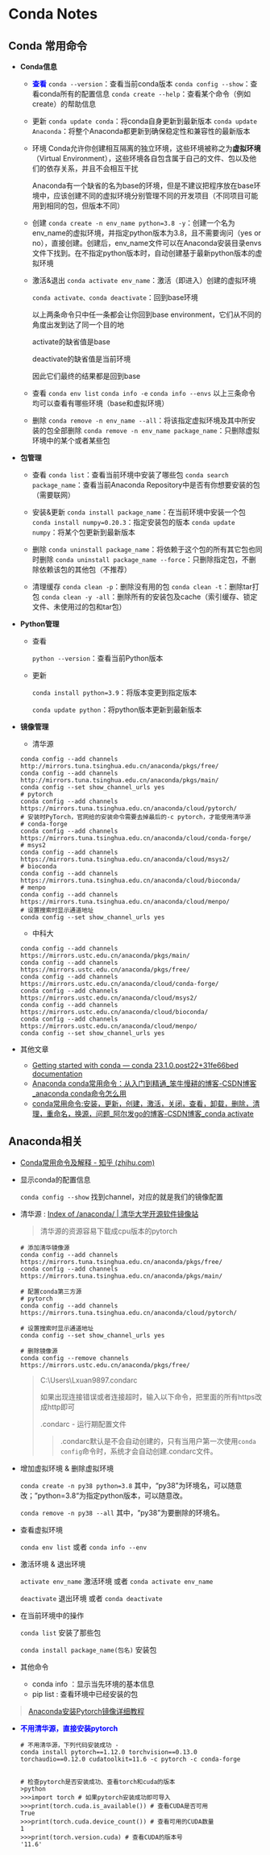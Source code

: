 # Conda Notes 

## Conda 常用命令

- **Conda信息**

  - <span style= "color:blue; font-weight:bold">查看</span>
    `conda --version`：查看当前conda版本
    `conda config --show`：查看conda所有的配置信息
    `conda create --help`：查看某个命令（例如create）的帮助信息

  - 更新
    `conda update conda`：将conda自身更新到最新版本
    `conda update Anaconda`：将整个Anaconda都更新到确保稳定性和兼容性的最新版本

  - 环境
    Conda允许你创建相互隔离的独立环境，这些环境被称之为**虚拟环境**（Virtual Environment），这些环境各自包含属于自己的文件、包以及他们的依存关系，并且不会相互干扰

    Anaconda有一个缺省的名为base的环境，但是不建议把程序放在base环境中，应该创建不同的虚拟环境分别管理不同的开发项目（不同项目可能用到相同的包，但版本不同）

  - 创建
    `conda create -n env_name python=3.8 -y`：创建一个名为env_name的虚拟环境，并指定python版本为3.8，且不需要询问（yes or no），直接创建。创建后，env_name文件可以在Anaconda安装目录envs文件下找到。在不指定python版本时，自动创建基于最新python版本的虚拟环境

  - 激活&退出
    `conda activate env_name`：激活（即进入）创建的虚拟环境

    `conda activate、conda deactivate`：回到base环境

    以上两条命令只中任一条都会让你回到base environment，它们从不同的角度出发到达了同一个目的地

    activate的缺省值是base

    deactivate的缺省值是当前环境

    因此它们最终的结果都是回到base

  - 查看
    `conda env list`
    `conda info -e`
    `conda info --envs`
    以上三条命令均可以查看有哪些环境（base和虚拟环境）

  - 删除
    `conda remove -n env_name --all`：将该指定虚拟环境及其中所安装的包全部删除
    `conda remove -n env_name package_name`：只删除虚拟环境中的某个或者某些包

- **包管理**

  - 查看
    `conda list`：查看当前环境中安装了哪些包
    `conda search package_name`：查看当前Anaconda Repository中是否有你想要安装的包（需要联网）

  - 安装&更新
    `conda install package_name`：在当前环境中安装一个包
    `conda install numpy=0.20.3`：指定安装包的版本
    `conda update numpy`：将某个包更新到最新版本

  - 删除
    `conda uninstall package_name`：将依赖于这个包的所有其它包也同时删除
    `conda uninstall package_name --force`：只删除指定包，不删除依赖该包的其他包（不推荐）

  - 清理缓存
    `conda clean -p`：删除没有用的包
    `conda clean -t`：删除tar打包
    `conda clean -y -all`：删除所有的安装包及cache（索引缓存、锁定文件、未使用过的包和tar包）

- **Python管理**

  - 查看

    `python --version`：查看当前Python版本

  - 更新

    `conda install python=3.9`：将版本变更到指定版本

    `conda update python`：将python版本更新到最新版本

- **镜像管理**

  - 清华源

  ```shell
  conda config --add channels http://mirrors.tuna.tsinghua.edu.cn/anaconda/pkgs/free/
  conda config --add channels http://mirrors.tuna.tsinghua.edu.cn/anaconda/pkgs/main/
  conda config --set show_channel_urls yes
  # pytorch
  conda config --add channels https://mirrors.tuna.tsinghua.edu.cn/anaconda/cloud/pytorch/
  # 安装时PyTorch，官网给的安装命令需要去掉最后的-c pytorch，才能使用清华源
  # conda-forge
  conda config --add channels https://mirrors.tuna.tsinghua.edu.cn/anaconda/cloud/conda-forge/
  # msys2
  conda config --add channels https://mirrors.tuna.tsinghua.edu.cn/anaconda/cloud/msys2/
  # bioconda
  conda config --add channels https://mirrors.tuna.tsinghua.edu.cn/anaconda/cloud/bioconda/
  # menpo
  conda config --add channels https://mirrors.tuna.tsinghua.edu.cn/anaconda/cloud/menpo/
  # 设置搜索时显示通道地址
  conda config --set show_channel_urls yes
  ```

  - 中科大

  ```shell
  conda config --add channels https://mirrors.ustc.edu.cn/anaconda/pkgs/main/
  conda config --add channels https://mirrors.ustc.edu.cn/anaconda/pkgs/free/
  conda config --add channels https://mirrors.ustc.edu.cn/anaconda/cloud/conda-forge/
  conda config --add channels https://mirrors.ustc.edu.cn/anaconda/cloud/msys2/
  conda config --add channels https://mirrors.ustc.edu.cn/anaconda/cloud/bioconda/
  conda config --add channels https://mirrors.ustc.edu.cn/anaconda/cloud/menpo/
  conda config --set show_channel_urls yes
  ```

- 其他文章

  - [Getting started with conda — conda 23.1.0.post22+31fe66bed documentation](https://docs.conda.io/projects/conda/en/latest/user-guide/getting-started.html)
  - [ Anaconda conda常用命令：从入门到精通_笨牛慢耕的博客-CSDN博客_anaconda conda命令怎么用](https://blog.csdn.net/chenxy_bwave/article/details/119996001)
  - [conda常用命令:安装，更新，创建，激活，关闭，查看，卸载，删除，清理，重命名，换源，问题_阿尔发go的博客-CSDN博客_conda activate](https://blog.csdn.net/zhayushui/article/details/80433768)

## Anaconda相关

- [Conda常用命令及解释 - 知乎 (zhihu.com)](https://zhuanlan.zhihu.com/p/501303675)

- 显示conda的配置信息

  `conda config --show`  找到channel，对应的就是我们的镜像配置

- 清华源 : [Index of /anaconda/ | 清华大学开源软件镜像站](https://mirrors.tuna.tsinghua.edu.cn/anaconda/)

  > 清华源的资源容易下载成cpu版本的pytorch

  ```
  # 添加清华镜像源
  conda config --add channels https://mirrors.tuna.tsinghua.edu.cn/anaconda/pkgs/free/
  conda config --add channels https://mirrors.tuna.tsinghua.edu.cn/anaconda/pkgs/main/
  
  # 配置conda第三方源
  # pytorch
  conda config --add channels https://mirrors.tuna.tsinghua.edu.cn/anaconda/cloud/pytorch/
  
  # 设置搜索时显示通道地址
  conda config --set show_channel_urls yes
  
  # 删除镜像源
  conda config --remove channels https://mirrors.ustc.edu.cn/anaconda/pkgs/free/
  ```

  > C:\Users\Lxuan9897\.condarc
  >
  > 如果出现连接错误或者连接超时，输入以下命令，把里面的所有https改成http即可
  >
  > \.condarc  -   运行期配置文件
  >
  > > .condarc默认是不会自动创建的，只有当用户第一次使用`conda config`命令时，系统才会自动创建.condarc文件。

- 增加虚拟环境 & 删除虚拟环境

  `conda create -n py38 python=3.8` 其中，“py38”为环境名，可以随意改；”python=3.8“为指定python版本，可以随意改。

  `conda remove -n py38 --all` 其中，“py38”为要删除的环境名。

- 查看虚拟环境

  `conda env list`   或者   `conda info --env `

- 激活环境 & 退出环境

  `activate env_name` 激活环境     或者 `conda activate env_name`

  `deactivate` 退出环境     或者 `conda deactivate`

- 在当前环境中的操作

  `conda list`   安装了那些包

  `conda install package_name(包名)`  安装包

- 其他命令

  - conda info ：显示当先环境的基本信息
  - pip list : 查看环境中已经安装的包

> [Anaconda安装Pytorch镜像详细教程](https://www.jianshu.com/p/3bed91f4f3ad)

- <span style= "color:blue; font-weight:bold">不用清华源，直接安装pytorch</span>

  ```
  # 不用清华源，下列代码安装成功 - 
  conda install pytorch==1.12.0 torchvision==0.13.0 torchaudio==0.12.0 cudatoolkit=11.6 -c pytorch -c conda-forge  
  
  
  # 检查pytorch是否安装成功、查看torch和cuda的版本
  >python 
  >>>import torch # 如果pytorch安装成功即可导入
  >>>print(torch.cuda.is_available()) # 查看CUDA是否可用
  True
  >>>print(torch.cuda.device_count()) # 查看可用的CUDA数量
  1
  >>>print(torch.version.cuda) # 查看CUDA的版本号
  '11.6'
  ```





